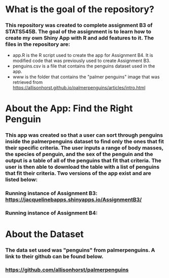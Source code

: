 # What is the goal of the repository?
### This repository was created to complete assignment B3 of STATS545B. The goal of the assignment is to learn how to create my own Shiny App with R and add features to it. The files in the repository are:
* app.R is the R script used to create the app for Assignment B4. It is modified code that was previously used to create Assignment B3.
* penguins.csv is a file that contains the penguins dataset used in the app. 
* www is the folder that contains the "palmer penguins" image that was retrieved from https://allisonhorst.github.io/palmerpenguins/articles/intro.html

# About the App: Find the Right Penguin
### This app was created so that a user can sort through penguins inside the palmerpenguins dataset to find only the ones that fit their specific criteria. The user inputs a range of body masses, the species of penguin, and the sex of the penguin and the output is a table of all of the penguins that fit that criteria. The user is then able to download the table with a list of penguins that fit their criteria. Two versions of the app exist and are listed below: 

### Running instance of Assignment B3: https://jacquelinebapps.shinyapps.io/AssignmentB3/
### Running instance of Assignment B4: 

# About the Dataset
### The data set used was "penguins" from palmerpenguins. A link to their github can be found below. 
### https://github.com/allisonhorst/palmerpenguins 
